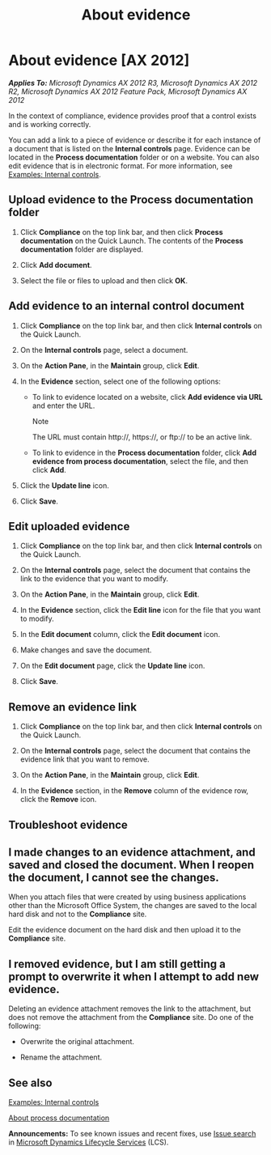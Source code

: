 ﻿---
title: About evidence
TOCTitle: About evidence
ms:assetid: 3029e174-33c8-416d-8d58-93e1d44ecf24
ms:mtpsurl: https://technet.microsoft.com/en-us/library/Hh271490(v=AX.60)
ms:contentKeyID: 36384122
ms.date: 05/01/2014
mtps_version: v=AX.60
---

# About evidence [AX 2012]


_**Applies To:** Microsoft Dynamics AX 2012 R3, Microsoft Dynamics AX 2012 R2, Microsoft Dynamics AX 2012 Feature Pack, Microsoft Dynamics AX 2012_

In the context of compliance, evidence provides proof that a control exists and is working correctly.

You can add a link to a piece of evidence or describe it for each instance of a document that is listed on the **Internal controls** page. Evidence can be located in the **Process documentation** folder or on a website. You can also edit evidence that is in electronic format. For more information, see [Examples: Internal controls](examples-internal-controls.md).

## Upload evidence to the Process documentation folder

1.  Click **Compliance** on the top link bar, and then click **Process documentation** on the Quick Launch. The contents of the **Process documentation** folder are displayed.

2.  Click **Add document**.

3.  Select the file or files to upload and then click **OK**.

## Add evidence to an internal control document

1.  Click **Compliance** on the top link bar, and then click **Internal controls** on the Quick Launch.

2.  On the **Internal controls** page, select a document.

3.  On the **Action Pane**, in the **Maintain** group, click **Edit**.

4.  In the **Evidence** section, select one of the following options:
    
      - To link to evidence located on a website, click **Add evidence via URL** and enter the URL.
        

        > [!NOTE]
        > <P>The URL must contain http://, https://, or ftp:// to be an active link.</P>

    
      - To link to evidence in the **Process documentation** folder, click **Add evidence from process documentation**, select the file, and then click **Add**.

5.  Click the **Update line** icon.

6.  Click **Save**.

## Edit uploaded evidence

1.  Click **Compliance** on the top link bar, and then click **Internal controls** on the Quick Launch.

2.  On the **Internal controls** page, select the document that contains the link to the evidence that you want to modify.

3.  On the **Action Pane**, in the **Maintain** group, click **Edit**.

4.  In the **Evidence** section, click the **Edit line** icon for the file that you want to modify.

5.  In the **Edit document** column, click the **Edit document** icon.

6.  Make changes and save the document.

7.  On the **Edit document** page, click the **Update line** icon.

8.  Click **Save**.

## Remove an evidence link

1.  Click **Compliance** on the top link bar, and then click **Internal controls** on the Quick Launch.

2.  On the **Internal controls** page, select the document that contains the evidence link that you want to remove.

3.  On the **Action Pane**, in the **Maintain** group, click **Edit**.

4.  In the **Evidence** section, in the **Remove** column of the evidence row, click the **Remove** icon.

## Troubleshoot evidence

## I made changes to an evidence attachment, and saved and closed the document. When I reopen the document, I cannot see the changes.

When you attach files that were created by using business applications other than the Microsoft Office System, the changes are saved to the local hard disk and not to the **Compliance** site.

Edit the evidence document on the hard disk and then upload it to the **Compliance** site.

## I removed evidence, but I am still getting a prompt to overwrite it when I attempt to add new evidence.

Deleting an evidence attachment removes the link to the attachment, but does not remove the attachment from the **Compliance** site. Do one of the following:

  - Overwrite the original attachment.

  - Rename the attachment.

## See also

[Examples: Internal controls](examples-internal-controls.md)

[About process documentation](about-process-documentation.md)

  
**Announcements:** To see known issues and recent fixes, use [Issue search](http://go.microsoft.com/fwlink/?linkid=389258) in [Microsoft Dynamics Lifecycle Services](http://go.microsoft.com/fwlink/?linkid=306505) (LCS).

